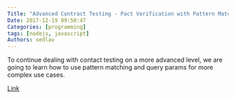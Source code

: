 ```yaml
---
Title: "Advanced Contract Testing - Pact Verification with Pattern Matching"
Date: 2017-12-19 09:50:47
Categories: [programming]
tags: [nodejs, javascript]
Authors: sedlav
---
```


To continue dealing with contact testing on a more advanced level, we are going to learn how to use pattern matching and query params for more complex use cases.

[Link](https://blog.risingstack.com/advanced-contract-testing-pact-verification-with-pattern-matching/)
